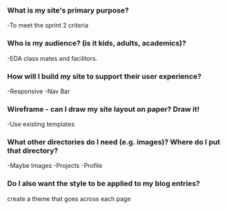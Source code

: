 ### What is my site's primary purpose?
-To meet the sprint 2 criteria

### Who is my audience? (is it kids, adults, academics)?
-EDA class mates and facilitors.

### How will I build my site to support their user experience?
-Responsive
-Nav Bar


### Wireframe - can I draw my site layout on paper? Draw it!
-Use existing templates 


### What other directories do I need (e.g. images)? Where do I put that directory?
-Maybe Images
-Projects
-Profile

### Do I also want the style to be applied to my blog entries?
create a theme that goes across each page
